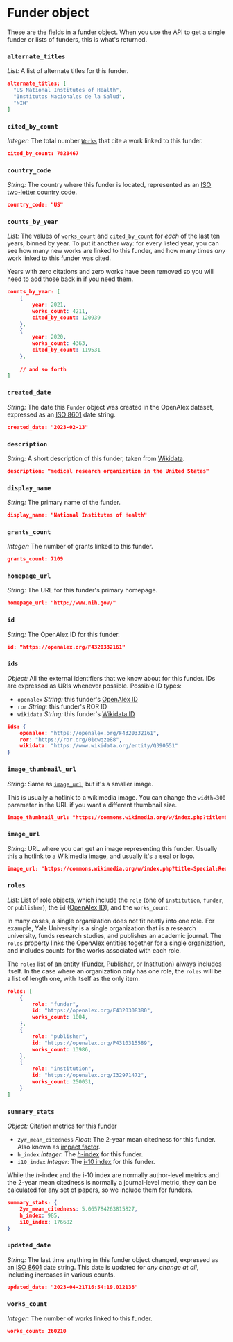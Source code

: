 # Funder object

These are the fields in a funder object. When you use the API to get a single funder or lists of funders, this is what's returned.

### `alternate_titles`

_List:_ A list of alternate titles for this funder.

```json
alternate_titles: [
  "US National Institutes of Health",
  "Institutos Nacionales de la Salud",
  "NIH"
]
```

### `cited_by_count`

_Integer:_ The total number [`Works`](../works/work-object/) that cite a work linked to this funder.

```json
cited_by_count: 7823467
```

### `country_code`

_String:_ The country where this funder is located, represented as an [ISO two-letter country code](https://en.wikipedia.org/wiki/ISO\_3166-1\_alpha-2).

```json
country_code: "US"
```

### `counts_by_year`

_List:_ The values of [`works_count`](funder-object.md#works\_count) and [`cited_by_count`](funder-object.md#cited\_by\_count) for _each_ of the last ten years, binned by year. To put it another way: for every listed year, you can see how many new works are linked to this funder, and how many times _any_ work linked to this funder was cited.

Years with zero citations and zero works have been removed so you will need to add those back in if you need them.

```json
counts_by_year: [
    {
        year: 2021,
        works_count: 4211,
        cited_by_count: 120939
    },
    {
        year: 2020,
        works_count: 4363,
        cited_by_count: 119531
    },
    
    // and so forth
]
```

### `created_date`

_String:_ The date this `Funder` object was created in the OpenAlex dataset, expressed as an [ISO 8601](https://en.wikipedia.org/wiki/ISO\_8601) date string.

```json
created_date: "2023-02-13"
```

### `description`

_String:_ A short description of this funder, taken from [Wikidata](funder-object.md#ids).

```json
description: "medical research organization in the United States"
```

### `display_name`

_String:_ The primary name of the funder.

```json
display_name: "National Institutes of Health"
```

### `grants_count`

_Integer:_ The number of grants linked to this funder.

```json
grants_count: 7109
```

### `homepage_url`

_String:_ The URL for this funder's primary homepage.

```json
homepage_url: "http://www.nih.gov/"
```

### `id`

_String:_ The OpenAlex ID for this funder.

```json
id: "https://openalex.org/F4320332161"
```

### `ids`

_Object:_ All the external identifiers that we know about for this funder. IDs are expressed as URIs whenever possible. Possible ID types:

* `openalex` _String:_ this funder's [OpenAlex ID](../../the-api/get-single-entities/#the-openalex-id)
* `ror` _String:_ this funder's ROR ID
* `wikidata` _String:_ this funder's [Wikidata ID](https://www.wikidata.org/wiki/Wikidata:Identifiers)

```json
ids: {
    openalex: "https://openalex.org/F4320332161",
    ror: "https://ror.org/01cwqze88",
    wikidata: "https://www.wikidata.org/entity/Q390551"
}
```

### `image_thumbnail_url`

_String:_ Same as [`image_url`](funder-object.md#image\_url), but it's a smaller image.

This is usually a hotlink to a wikimedia image. You can change the `width=300` parameter in the URL if you want a different thumbnail size.

```json
image_thumbnail_url: "https://commons.wikimedia.org/w/index.php?title=Special:Redirect/file/NIH 2013 logo vertical.svg&width=300"
```

### `image_url`

_String:_ URL where you can get an image representing this funder. Usually this a hotlink to a Wikimedia image, and usually it's a seal or logo.

```json
image_url: "https://commons.wikimedia.org/w/index.php?title=Special:Redirect/file/NIH 2013 logo vertical.svg"
```

### `roles`

_List:_ List of role objects, which include the `role` (one of `institution`, `funder`, or `publisher`), the `id` ([OpenAlex ID](../../the-api/get-single-entities/#the-openalex-id)), and the `works_count`.

In many cases, a single organization does not fit neatly into one role. For example, Yale University is a single organization that is a research university, funds research studies, and publishes an academic journal. The `roles` property links the OpenAlex entities together for a single organization, and includes counts for the works associated with each role.

The `roles` list of an entity ([Funder](./), [Publisher](../publishers/), or [Institution](../institutions/)) always includes itself. In the case where an organization only has one role, the `roles` will be a list of length one, with itself as the only item.

```json
roles: [
    {
        role: "funder",
        id: "https://openalex.org/F4320308380",
        works_count: 1004,
    },
    {
        role: "publisher",
        id: "https://openalex.org/P4310315589",
        works_count: 13986,
    },
    {
        role: "institution",
        id: "https://openalex.org/I32971472",
        works_count: 250031,
    }
]
```

### `summary_stats`

_Object:_ Citation metrics for this funder

* `2yr_mean_citedness` _Float_: The 2-year mean citedness for this funder. Also known as [impact factor](https://en.wikipedia.org/wiki/Impact\_factor).
* `h_index` _Integer_: The [_h_-index](https://en.wikipedia.org/wiki/H-index) for this funder.
* `i10_index` _Integer_: The [i-10 index](https://en.wikipedia.org/wiki/Author-level\_metrics#i-10-index) for this funder.

While the _h_-index and the i-10 index are normally author-level metrics and the 2-year mean citedness is normally a journal-level metric, they can be calculated for any set of papers, so we include them for funders.

```json
summary_stats: {
    2yr_mean_citedness: 5.065784263815827,
    h_index: 985,
    i10_index: 176682
}
```

### `updated_date`

_String:_ The last time anything in this funder object changed, expressed as an [ISO 8601](https://en.wikipedia.org/wiki/ISO\_8601) date string. This date is updated for _any change at all_, including increases in various counts.

```json
updated_date: "2023-04-21T16:54:19.012138"
```

### `works_count`

_Integer:_ The number of works linked to this funder.

```json
works_count: 260210
```
